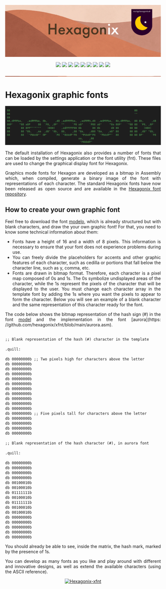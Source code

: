 <p align="center">
<img src="https://raw.githubusercontent.com/hexagonix/Doc/refs/heads/main/Img/banner.png">
</p>

<div align="center">

![](https://img.shields.io/github/license/hexagonix/xfnt.svg)
![](https://img.shields.io/github/stars/hexagonix/xfnt.svg)
![](https://img.shields.io/github/issues/hexagonix/xfnt.svg)
![](https://img.shields.io/github/issues-closed/hexagonix/xfnt.svg)
![](https://img.shields.io/github/issues-pr/hexagonix/xfnt.svg)
![](https://img.shields.io/github/issues-pr-closed/hexagonix/xfnt.svg)
![](https://img.shields.io/github/downloads/hexagonix/xfnt/total.svg)
![](https://img.shields.io/github/release/hexagonix/xfnt.svg)
[![](https://img.shields.io/twitter/follow/hexagonixOS.svg?style=social&label=Follow%20%40HexagonixOS)](https://twitter.com/hexagonixOS)

</div>

<!-- Vai funcionar como <hr> -->

<img src="https://raw.githubusercontent.com/hexagonix/Doc/refs/heads/main/Img/hr.png" width="100%" height="2px" />

# Hexagonix graphic fonts

<div align="center">

<img src="https://github.com/hexagonix/Doc/blob/main/Img/HexagonixSourceHeader.png">

</div>

<div align="justify">

The default installation of Hexagonix also provides a number of fonts that can be loaded by the settings application or the font utility (fnt). These files are used to change the graphical display font for Hexagonix.

Graphics mode fonts for Hexagon are developed as a bitmap in Assembly which, when compiled, generate a binary image of the font with representations of each character. The standard Hexagonix fonts have now been released as open source and are available in the [Hexagonix font repository](https://github.com/hexagonix/xfnt).

</div>

## How to create your own graphic font

<div align="justify">

Feel free to download the font [modelo](https://github.com/hexagonix/xfnt/blob/main/modelo.asm), which is already structured but with blank characters, and draw the your own graphic font! For that, you need to know some technical information about them:

* Fonts have a height of 16 and a width of 8 pixels. This information is necessary to ensure that your font does not experience problems during use.
* You can freely divide the placeholders for accents and other graphic features of each character, such as cedilla or portions that fall below the character line, such as y, comma, etc.
* Fonts are drawn in bitmap format. Therefore, each character is a pixel map composed of 0s and 1s. The 0s symbolize undisplayed areas of the character, while the 1s represent the pixels of the character that will be displayed to the user. You must change each character array in the template font by adding the 1s where you want the pixels to appear to form the character. Below you will see an example of a blank character and the same representation of this character ready for the font.

The code below shows the bitmap representation of the hash sign (#) in the font [model](https://github.com/hexagonix/xfnt/blob/main/modelo.txt) and the implementation in the font [aurora](https: //github.com/hexagonix/xfnt/blob/main/aurora.asm).

```assembly

;; Blank representation of the hash (#) character in the template

.quill:

db 00000000b ;; Two pixels high for characters above the letter
db 00000000b
db 00000000b
db 00000000b
db 00000000b
db 00000000b
db 00000000b
db 00000000b
db 00000000b
db 00000000b
db 00000000b
db 00000000b ;; Five pixels tall for characters above the letter
db 00000000b
db 00000000b
db 00000000b
db 00000000b

;; Blank representation of the hash character (#), in aurora font

.quill:

db 00000000b
db 00000000b
db 00000000b
db 00000000b
db 00100010b
db 00100010b
db 01111111b
db 00100010b
db 01111111b
db 00100010b
db 00100010b
db 00000000b
db 00000000b
db 00000000b
db 00000000b
db 00000000b
```

You should already be able to see, inside the matrix, the hash mark, marked by the presence of 1s.

You can develop as many fonts as you like and play around with different and innovative designs, as well as extend the available characters (using the ASCII reference).

</div>

<div align="center">
   
[![Hexagonix-xfnt](https://github-readme-stats.vercel.app/api/pin/?username=Hexagonix&repo=xfnt&theme=dark)](https://github.com/hexagonix/xfnt)

</div>
